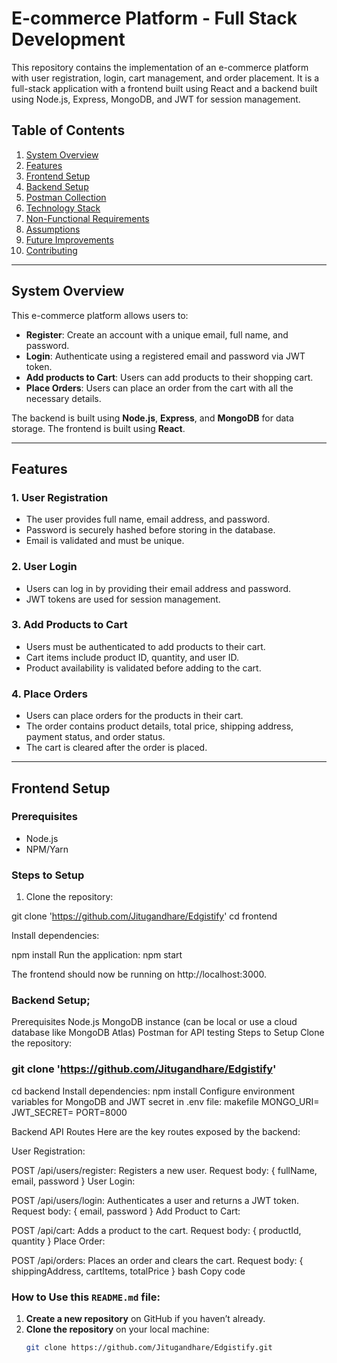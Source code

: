# E-commerce Platform - Full Stack Development

This repository contains the implementation of an e-commerce platform with user registration, login, cart management, and order placement. It is a full-stack application with a frontend built using React and a backend built using Node.js, Express, MongoDB, and JWT for session management.

## Table of Contents

1. [System Overview](#system-overview)
2. [Features](#features)
3. [Frontend Setup](#frontend-setup)
4. [Backend Setup](#backend-setup)
5. [Postman Collection](#postman-collection)
6. [Technology Stack](#technology-stack)
7. [Non-Functional Requirements](#non-functional-requirements)
8. [Assumptions](#assumptions)
9. [Future Improvements](#future-improvements)
10. [Contributing](#contributing)

---

## System Overview

This e-commerce platform allows users to:

- **Register**: Create an account with a unique email, full name, and password.
- **Login**: Authenticate using a registered email and password via JWT token.
- **Add products to Cart**: Users can add products to their shopping cart.
- **Place Orders**: Users can place an order from the cart with all the necessary details.

The backend is built using **Node.js**, **Express**, and **MongoDB** for data storage. The frontend is built using **React**.

---

## Features

### 1. User Registration
- The user provides full name, email address, and password.
- Password is securely hashed before storing in the database.
- Email is validated and must be unique.

### 2. User Login
- Users can log in by providing their email address and password.
- JWT tokens are used for session management.

### 3. Add Products to Cart
- Users must be authenticated to add products to their cart.
- Cart items include product ID, quantity, and user ID.
- Product availability is validated before adding to the cart.

### 4. Place Orders
- Users can place orders for the products in their cart.
- The order contains product details, total price, shipping address, payment status, and order status.
- The cart is cleared after the order is placed.

---

## Frontend Setup

### Prerequisites
- Node.js
- NPM/Yarn

### Steps to Setup

1. Clone the repository:

git clone  'https://github.com/Jitugandhare/Edgistify'
cd frontend

Install dependencies:

npm install
Run the application:
npm start

The frontend should now be running on http://localhost:3000.

### Backend Setup;

Prerequisites
Node.js
MongoDB instance (can be local or use a cloud database like MongoDB Atlas)
Postman for API testing
Steps to Setup
Clone the repository:

### git clone 'https://github.com/Jitugandhare/Edgistify'
cd backend
Install dependencies:
npm install
Configure environment variables for MongoDB and JWT secret in .env file:
makefile
MONGO_URI=<your-mongo-uri>
JWT_SECRET=<your-jwt-secret>
PORT=8000


Backend API Routes
Here are the key routes exposed by the backend:

User Registration:

POST /api/users/register: Registers a new user.
Request body: { fullName, email, password }
User Login:

POST /api/users/login: Authenticates a user and returns a JWT token.
Request body: { email, password }
Add Product to Cart:

POST /api/cart: Adds a product to the cart.
Request body: { productId, quantity }
Place Order:

POST /api/orders: Places an order and clears the cart.
Request body: { shippingAddress, cartItems, totalPrice }
bash
Copy code

### How to Use this `README.md` file:

1. **Create a new repository** on GitHub if you haven’t already.
2. **Clone the repository** on your local machine:
   ```bash
   git clone https://github.com/Jitugandhare/Edgistify.git



